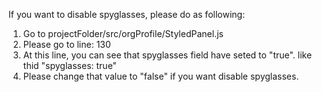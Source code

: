 If you want to disable spyglasses, please do as following:

1. Go to projectFolder/src/orgProfile/StyledPanel.js
2. Please go to line: 130
3. At this line, you can see that spyglasses field have seted to "true". like thid "spyglasses: true"
4. Please change that value to "false" if you want disable spyglasses.


